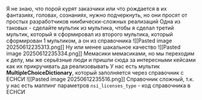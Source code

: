 Я не знаю, что порой курят заказчики или что рождается в их фантазиях, головах, сознаниях, нужно подчеркнуть, но они просят от простых разработчиков ниибически-сложных реализаций
Одна из таковых - сделайте мультик из мультика, чтобы я сделал третий мультик, который я сформировал из второго мультика, который сформирован 1 мультиком, а он из справочника
![[Pasted image 20250612235313.png]]
Ну или менее шакальное качество 
![[Pasted image 20250612235334.png]]
Мемасики мемасиками, но мы переходим к делу, мы же серьёзные люди и пришли сюда за интересными кейсами как их прикручивать да реализовывать
У нас есть мультик **MultipleChoiceDictionary**, который заполняется через справочник с ЕСНСИ
![[Pasted image 20250612235516.png]]
Справочник сложный, т.к. у нас есть маппинг параметров
`nsi_licenses_type` - код справочника в ЕСНСИ

